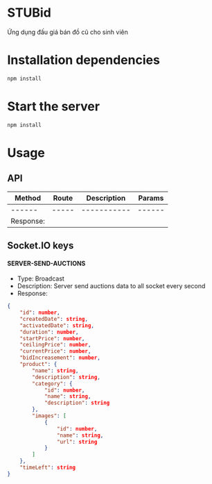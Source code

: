 # STUBid
Ứng dụng đấu giá bán đồ cũ cho sinh viên

# Installation dependencies
```bash
npm install
```

# Start the server
```bash
npm install
```

# Usage
## API
| Method | Route | Description | Params | 
| ------ | ----- | ----------- | ------ |
| ------ | ----- | ----------- | ------ |
| Response: |

## Socket.IO keys
#### SERVER-SEND-AUCTIONS
- Type: Broadcast
- Description: Server send auctions data to all socket every second
- Response:
```json
{
    "id": number,
    "createdDate": string,
    "activatedDate": string,
    "duration": number,
    "startPrice": number,
    "ceilingPrice": number,
    "currentPrice": number,
    "bidIncreasement": number,
    "product": {
        "name": string,
        "description": string,
        "category": {
            "id": number,
            "name": string,
            "description": string
        },
        "images": [
            {
                "id": number,
                "name": string,
                "url": string
            }
        ]
    },
    "timeLeft": string
}
```
